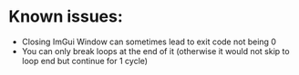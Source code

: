 # Known issues:
- Closing ImGui Window can sometimes lead to exit code not being 0
- You can only break loops at the end of it (otherwise it would not skip to loop end but continue for 1 cycle)
